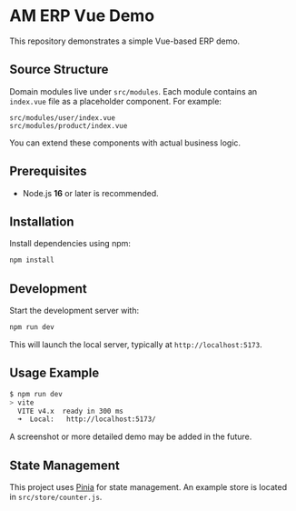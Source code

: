 # AM ERP Vue Demo

This repository demonstrates a simple Vue-based ERP demo.

## Source Structure

Domain modules live under `src/modules`. Each module contains an
`index.vue` file as a placeholder component. For example:

```
src/modules/user/index.vue
src/modules/product/index.vue
```

You can extend these components with actual business logic.

## Prerequisites

- Node.js **16** or later is recommended.

## Installation

Install dependencies using npm:

```bash
npm install
```

## Development

Start the development server with:

```bash
npm run dev
```

This will launch the local server, typically at `http://localhost:5173`.

## Usage Example

```bash
$ npm run dev
> vite
  VITE v4.x  ready in 300 ms
  ➜  Local:   http://localhost:5173/
```

A screenshot or more detailed demo may be added in the future.

## State Management

This project uses [Pinia](https://pinia.vuejs.org/) for state management. An example
store is located in `src/store/counter.js`.
